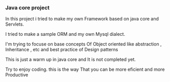 ### Java core project
In this project i tried to make my own Framework based on java core and Servlets.

I tried to make a sample ORM and my own Mysql dialect.

I'm trying to focuse on base concepts Of Object oriented like abstraction , Inheritance , etc and best practice of Design patterns

This is just a warm up in java core and It is not completed yet.

Try to enjoy coding. this is the way That you can be more eficient and more Productive 
